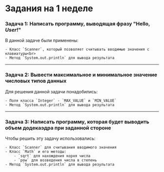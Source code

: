 # Задания на 1 неделе

### Задача 1: Написать программу, выводящая фразу "Hello, *User*!"

В данной задаче были применены:

    - Класс `Scanner`, который позволяет считывать вводимые значения с клавиатуры<br>
    - Метод `System.out.println` для вывода результата

---

### Задача 2: Вывести максимальное и минимальное значение числовых типов данных

Для решения данной задачи понадобились:

    - Поля класса `Integer` - `MAX_VALUE` и `MIN_VALUE`
    - Метод `System.out.println` для вывода результата

---

### Задача 3: Написать программу, которая будет выводить объем додекаэдра при заданной стороне

Чтобы решить эту задачу использовались:

    - Класс `Scanner` для считывания вводимого значения
    - Класс `Math` и его методы:
        - `sqrt` для нахождения корня числа
        - `pow` для возведения числа в степень
    - Метод `System.out.println` для вывода результата
